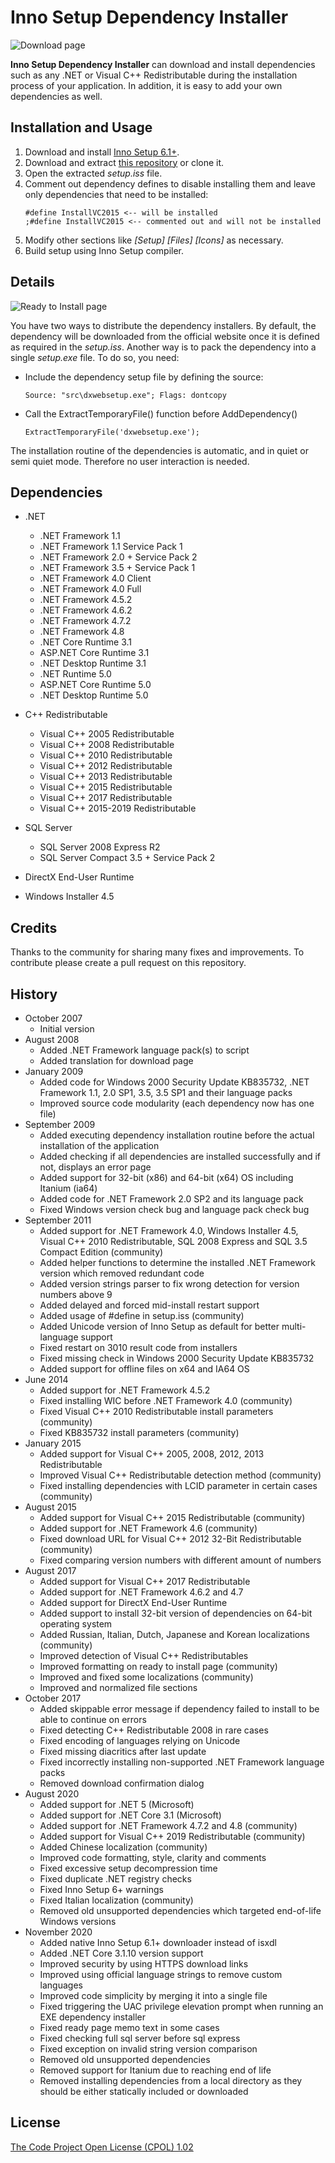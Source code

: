 # Inno Setup Dependency Installer

![Download page](https://cloud.githubusercontent.com/assets/10548881/26322034/f8aa3ec4-3f31-11e7-8092-868814ea3d2b.jpg)

**Inno Setup Dependency Installer** can download and install dependencies such as any .NET or Visual C++ Redistributable during the installation process of your application. In addition, it is easy to add your own dependencies as well.

## Installation and Usage

1. Download and install [Inno Setup 6.1+](https://www.jrsoftware.org/isinfo.php).
2. Download and extract [this repository](https://github.com/DomGries/InnoDependencyInstaller/archive/master.zip) or clone it.
3. Open the extracted _setup.iss_ file.
4. Comment out dependency defines to disable installing them and leave only dependencies that need to be installed:
    ```
    #define InstallVC2015 <-- will be installed
    ;#define InstallVC2015 <-- commented out and will not be installed
    ```
5. Modify other sections like _[Setup] [Files] [Icons]_ as necessary.
6. Build setup using Inno Setup compiler.

## Details

![Ready to Install page](https://cloud.githubusercontent.com/assets/10548881/26322035/f8abb420-3f31-11e7-8be7-5a73aa29194b.jpg)

You have two ways to distribute the dependency installers. By default, the dependency will be downloaded from the official website once it is defined as required in the _setup.iss_. Another way is to pack the dependency into a single _setup.exe_ file. To do so, you need:

* Include the dependency setup file by defining the source:

    `Source: "src\dxwebsetup.exe"; Flags: dontcopy`

* Call the ExtractTemporaryFile() function before AddDependency()  

    `ExtractTemporaryFile('dxwebsetup.exe');`

The installation routine of the dependencies is automatic, and in quiet or semi quiet mode. Therefore no user interaction is needed.

## Dependencies

* .NET
    * .NET Framework 1.1
    * .NET Framework 1.1 Service Pack 1
    * .NET Framework 2.0 + Service Pack 2
    * .NET Framework 3.5 + Service Pack 1
    * .NET Framework 4.0 Client
    * .NET Framework 4.0 Full
    * .NET Framework 4.5.2
    * .NET Framework 4.6.2
    * .NET Framework 4.7.2
    * .NET Framework 4.8
    * .NET Core Runtime 3.1
    * ASP.NET Core Runtime 3.1
    * .NET Desktop Runtime 3.1
    * .NET Runtime 5.0
    * ASP.NET Core Runtime 5.0
    * .NET Desktop Runtime 5.0

* C++ Redistributable
    * Visual C++ 2005 Redistributable
    * Visual C++ 2008 Redistributable
    * Visual C++ 2010 Redistributable
    * Visual C++ 2012 Redistributable
    * Visual C++ 2013 Redistributable
    * Visual C++ 2015 Redistributable
    * Visual C++ 2017 Redistributable
    * Visual C++ 2015-2019 Redistributable

* SQL Server
    * SQL Server 2008 Express R2
    * SQL Server Compact 3.5 + Service Pack 2

* DirectX End-User Runtime
* Windows Installer 4.5

## Credits

Thanks to the community for sharing many fixes and improvements. To contribute please create a pull request on this repository.

## History

* October 2007
    * Initial version
* August 2008
    * Added .NET Framework language pack(s) to script
    * Added translation for download page
* January 2009
    * Added code for Windows 2000 Security Update KB835732, .NET Framework 1.1, 2.0 SP1, 3.5, 3.5 SP1 and their language packs
    * Improved source code modularity (each dependency now has one file)
* September 2009
    * Added executing dependency installation routine before the actual installation of the application
    * Added checking if all dependencies are installed successfully and if not, displays an error page
    * Added support for 32-bit (x86) and 64-bit (x64) OS including Itanium (ia64)
    * Added code for .NET Framework 2.0 SP2 and its language pack
    * Fixed Windows version check bug and language pack check bug
* September 2011
    * Added support for .NET Framework 4.0, Windows Installer 4.5, Visual C++ 2010 Redistributable, SQL 2008 Express and SQL 3.5 Compact Edition (community)
    * Added helper functions to determine the installed .NET Framework version which removed redundant code
    * Added version strings parser to fix wrong detection for version numbers above 9
    * Added delayed and forced mid-install restart support
    * Added usage of #define in setup.iss (community)
    * Added Unicode version of Inno Setup as default for better multi-language support
    * Fixed restart on 3010 result code from installers
    * Fixed missing check in Windows 2000 Security Update KB835732
    * Added support for offline files on x64 and IA64 OS
* June 2014
    * Added support for .NET Framework 4.5.2
    * Fixed installing WIC before .NET Framework 4.0 (community)
    * Fixed Visual C++ 2010 Redistributable install parameters (community)
    * Fixed KB835732 install parameters (community)
* January 2015
    * Added support for Visual C++ 2005, 2008, 2012, 2013 Redistributable
    * Improved Visual C++ Redistributable detection method (community)
    * Fixed installing dependencies with LCID parameter in certain cases (community)
* August 2015
    * Added support for Visual C++ 2015 Redistributable (community)
    * Added support for .NET Framework 4.6 (community)
    * Fixed download URL for Visual C++ 2012 32-Bit Redistributable (community)
    * Fixed comparing version numbers with different amount of numbers
* August 2017
    * Added support for Visual C++ 2017 Redistributable
    * Added support for .NET Framework 4.6.2 and 4.7
    * Added support for DirectX End-User Runtime
    * Added support to install 32-bit version of dependencies on 64-bit operating system
    * Added Russian, Italian, Dutch, Japanese and Korean localizations (community)
    * Improved detection of Visual C++ Redistributables
    * Improved formatting on ready to install page (community)
    * Improved and fixed some localizations (community)
    * Improved and normalized file sections
* October 2017
    * Added skippable error message if dependency failed to install to be able to continue on errors
    * Fixed detecting C++ Redistributable 2008 in rare cases
    * Fixed encoding of languages relying on Unicode
    * Fixed missing diacritics after last update
    * Fixed incorrectly installing non-supported .NET Framework language packs
    * Removed download confirmation dialog
* August 2020
    * Added support for .NET 5 (Microsoft)
    * Added support for .NET Core 3.1 (Microsoft)
    * Added support for .NET Framework 4.7.2 and 4.8 (community)
    * Added support for Visual C++ 2019 Redistributable (community)
    * Added Chinese localization (community)
    * Improved code formatting, style, clarity and comments
    * Fixed excessive setup decompression time
    * Fixed duplicate .NET registry checks
    * Fixed Inno Setup 6+ warnings
    * Fixed Italian localization (community)
    * Removed old unsupported dependencies which targeted end-of-life Windows versions
* November 2020
    * Added native Inno Setup 6.1+ downloader instead of isxdl
    * Added .NET Core 3.1.10 version support
    * Improved security by using HTTPS download links
    * Improved using official language strings to remove custom languages
    * Improved code simplicity by merging it into a single file
    * Fixed triggering the UAC privilege elevation prompt when running an EXE dependency installer
    * Fixed ready page memo text in some cases
    * Fixed checking full sql server before sql express
    * Fixed exception on invalid string version comparison
    * Removed old unsupported dependencies
    * Removed support for Itanium due to reaching end of life
    * Removed installing dependencies from a local directory as they should be either statically included or downloaded

## License

[The Code Project Open License (CPOL) 1.02](https://github.com/DomGries/InnoDependencyInstaller/blob/master/LICENSE.md)
